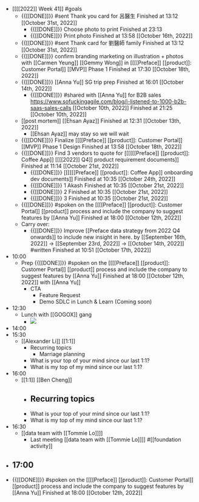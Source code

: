 - [[[[2022]] Week 41]] #goals
    - {{[[DONE]]}}  #sent Thank you card for 呂醫生 Finished at 13:12 [[October 31st, 2022]]
        - {{[[DONE]]}}  Choose photo to print Finished at 23:13 
        - {{[[DONE]]}}  Print photo Finished at 13:58 [[October 16th, 2022]]
    - {{[[DONE]]}}  #sent Thank card for 劉醫師 family Finished at 13:12 [[October 31st, 2022]]
    - {{[[DONE]]}} confirm branding marketing on illustration + photos with [[Carmen Yeung]] [[Gemmy Wong]] in [[[[Preface]] [[product]]: Customer Portal]] [[MVP]] Phase 1 Finished at 17:30 [[October 18th, 2022]]
    - {{[[DONE]]}}  [[Anna Yu]] SG trip prep Finished at 16:01 [[October 14th, 2022]]
        - {{[[DONE]]}}  #shared with [[Anna Yu]] for B2B sales https://www.sofuckingagile.com/blog/i-listened-to-1000-b2b-saas-sales-calls [[October 10th, 2022]] Finished at 21:25 [[October 10th, 2022]]
    - [[post mortem]] [[Ehsan Ayaz]] Finished at 12:31 [[October 13th, 2022]]
        - [[Ehsan Ayaz]] may stay so we will wait
    - {{[[DONE]]}} Finalize [[[[Preface]] [[product]]: Customer Portal]] [[MVP]] Phase 1 Design Finished at 13:58 [[October 18th, 2022]]
    - {{[[DONE]]}}  Find 3 vendors to quote for [[[[[[Preface]] [[product]]: Coffee App]] [[[[2022]] Q4]] product requirement documents]] Finished at 11:14 [[October 21st, 2022]]
        - {{[[DONE]]}}  [[[[[[Preface]] [[product]]: Coffee App]] onboarding dev documents]] Finished at 10:35 [[October 24th, 2022]]
        - {{[[DONE]]}}  1 Akash Finished at 10:35 [[October 21st, 2022]]
        - {{[[DONE]]}}  2  Finished at 10:35 [[October 21st, 2022]]
        - {{[[DONE]]}}  3 Finished at 10:35 [[October 21st, 2022]]
    - {{[[DONE]]}} #spoken on the [[[[Preface]] [[product]]: Customer Portal]] [[product]] process and include the company to suggest features by [[Anna Yu]] Finished at 18:00 [[October 12th, 2022]]
    - Carry over:
        - {{[[DONE]]}} Improve [[Preface data strategy from 2022 Q4 onwards]] to include new insight in here. by [[September 16th, 2022]] -> [[September 23rd, 2022]] -> [[October 14th, 2022]] #written Finished at 10:51 [[October 17th, 2022]]
- 10:00
    - Prep {{[[DONE]]}} #spoken on the [[[[Preface]] [[product]]: Customer Portal]] [[product]] process and include the company to suggest features by [[Anna Yu]] Finished at 18:00 [[October 12th, 2022]] with [[Anna Yu]]
        - CTA
            - Feature Request
            - Demo SDLC in Lunch & Learn (Coming soon)
- 12:30
    - Lunch with [[GOGOX]] gang
        - ![](https://firebasestorage.googleapis.com/v0/b/firescript-577a2.appspot.com/o/imgs%2Fapp%2FChaChaanTeng%2F5nfWfzenZS.heic?alt=media&token=113c0f18-bacc-4fc9-aa69-9ccd17a71a6d)
- 14:00
- 15:30
    - [[Alexander Li]] [[1:1]]
        - Recurring topics
            - Marriage planning
        - What is your top of your mind since our last 1:1?
        - What is my top of my mind since our last 1:1?
- 16:00
    - [[1:1]] [[Ben Cheng]]
        - Recurring topics
            - 
        - What is your top of your mind since our last 1:1?
        - What is my top of my mind since our last 1:1?
- 16:30
    - [[data team with [[Tommie Lo]]]]
        - Last meeting [[data team with [[Tommie Lo]]]] #[[foundation activity]]
- 17:00
    - 
- {{[[DONE]]}} #spoken on the [[[[Preface]] [[product]]: Customer Portal]] [[product]] process and include the company to suggest features by [[Anna Yu]] Finished at 18:00 [[October 12th, 2022]]

